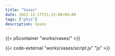 ```yaml
---
title: "Vases"
date: 2022-12-17T21:23:00+09:00
tags: ["p5js"]
description: Vases
---
```


{{< p5container "works/vases/" >}}

{{< code-external "works/vases/script.js" "js" >}}
